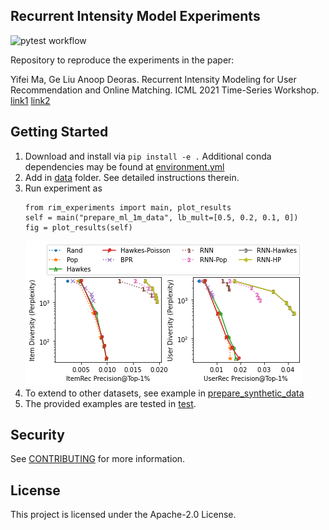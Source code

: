 ## Recurrent Intensity Model Experiments

![pytest workflow](https://github.com/awslabs/recurrent-intensity-model-experiments/actions/workflows/python-app.yml/badge.svg)

Repository to reproduce the experiments in the paper:

Yifei Ma, Ge Liu Anoop Deoras. Recurrent Intensity Modeling for User Recommendation and Online Matching. ICML 2021 Time-Series Workshop.
[link1](http://roseyu.com/time-series-workshop/submissions/2021/TSW-ICML2021_paper_47.pdf)
[link2](https://www.amazon.science/publications/recurrent-intensity-modeling-for-user-recommendation-and-online-matching)


## Getting Started

1. Download and install via `pip install -e .` Additional conda dependencies may be found at [environment.yml](environment.yml)
2. Add in [data](data) folder. See detailed instructions therein.
3. Run experiment as
    ```
    from rim_experiments import main, plot_results
    self = main("prepare_ml_1m_data", lb_mult=[0.5, 0.2, 0.1, 0])
    fig = plot_results(self)
    ```
    ![greedy-ml-1m](figure/greedy-ml-1m.png)
4. To extend to other datasets, see example in [prepare_synthetic_data](src/rim_experiments/dataset/__init__.py)
5. The provided examples are tested in [test](test).


## Security

See [CONTRIBUTING](CONTRIBUTING.md#security-issue-notifications) for more information.

## License

This project is licensed under the Apache-2.0 License.

